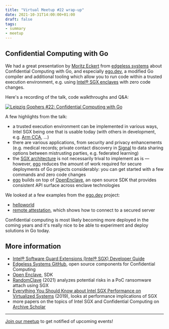 ```yaml
---
title: "Virtual Meetup #22 wrap-up"
date: 2021-10-31T14:00:00+01:00
draft: false
tags:
- summary
- meetup
---
```


## Confidential Computing with Go

We had a great presentation by [Moritz Eckert](https://twitter.com/m1ghtymo)
from [edgeless systems](https://edgeless.systems) about Confidential Computing
with Go, and especially [ego.dev](https://ego.dev), a modified Go compiler and
additional tooling which allow you to run code within a trusted execution
environment, e.g. using [Intel® SGX
enclaves](https://en.wikipedia.org/wiki/Software_Guard_Extensions) with zero
code changes.

Here's a recording of the talk, code walkthroughs and Q&A:

[![Leipzig Gophers #22: Confidential Computing with Go](https://img.youtube.com/vi/oycZLZdI8s8/0.jpg)](https://www.youtube.com/watch?v=oycZLZdI8s8)

A few highlights from the talk:

* a trusted execution environment can be implemented in various ways, Intel SGX
  being one that is usable today (with others in development, e.g. [Arm
  CCA](https://www.arm.com/company/news/2021/06/arm-cca-will-put-confidential-compute-in-the-hands-of-every-developer), ...)
* there are various applications, from security and privacy enhancements (e.g.
  medical records; private contact discovery in
  [Signal](https://github.com/signalapp/ContactDiscoveryService) to data
  sharing options between mistrusting parties, e.g. federated learning)
* the [SGX
  architecture](https://sgx101.gitbook.io/sgx101/sgx-bootstrap/overview) is
not necessarily trival to implement as is &mdash; however, [ego](https://www.ego.dev/) reduces the amount of
work required for secure deployments of Go projects considerably: you can get started with a few commands and zero code changes
* [ego](https://ego.dev) builds on top of [OpenEnclave](https://openenclave.io/sdk/), an open source SDK that provides consistent API surface across enclave technologies

We looked at a few examples from the [ego.dev](https://github.com/edgelesssys/ego) project:

* [helloworld](https://github.com/edgelesssys/ego/tree/master/samples/helloworld)
* [remote attestation](https://github.com/edgelesssys/ego/tree/master/samples/remote_attestation), which shows how to connect to a secured server

Confidential computing is most likely becoming more deployed in the coming
years and it's really nice to be able to experiment and deploy solutions in Go
today.

## More information

* [Intel® Software Guard Extensions (Intel® SGX) Developer Guide](https://download.01.org/intel-sgx/linux-2.2/docs/Intel_SGX_Developer_Guide.pdf)
* [Edgeless Systems GitHub](https://github.com/edgelesssys), open source components for Confidential Computing
* [Open Enclave](https://openenclave.io), SDK
* [RandomClave](https://arxiv.org/abs/2107.09470) (2021) analyzes potential risks in a PoC ransomware attach using SGX
* [Everything You Should Know about Intel SGX Performance on Virtualized Systems](https://hal.archives-ouvertes.fr/hal-02947792/document) (2019), looks at performance implications of SGX
* more papers on the topics of Intel SGX and Confidential Computing on [Archive Scholar](https://scholar.archive.org/search?q=%22intel+sgx%22+OR+%22confidential+computing%22&sort_order=time_desc)


----

[Join our meetup](https://www.meetup.com/Leipzig-Golang) to get notified of
upcoming events!

